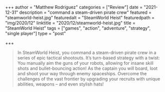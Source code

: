 +++
author = "Matthew Rodriguez"
categories = ["Review"]
date = "2021-12-31"
description = "command a steam-driven pirate crew"
featured = "steamworld-heist.jpg"
featuredalt = "SteamWorld Heist"
featuredpath = "img/2020/12"
linktitle = "2020/12/steamworld-heist.jpg"
title = "SteamWorld Heist"
tags = ["games", "action", "adventure", "strategy", "single player"]
type = "post"

+++

> In SteamWorld Heist, you command a steam-driven pirate crew in a series of epic tactical shootouts. It’s turn-based strategy with a twist: You manually aim the guns of your robots, allowing for insane skill shots and bullet-bouncing action! As the captain you will board, loot and shoot your way through enemy spaceships. Overcome the challenges of the vast frontier by upgrading your recruits with unique abilities, weapons – and even stylish hats!